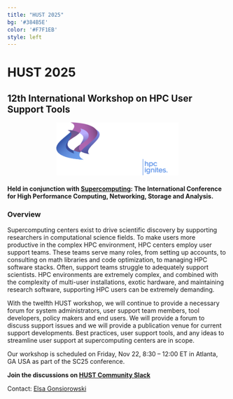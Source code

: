 ```yaml
---
title: "HUST 2025"
bg: '#384B5E'
color: '#F7F1EB'
style: left
---
```


# **HUST 2025**
## 12th International Workshop on HPC User Support Tools

<div style="text-align:center;">
  <span class="fa-stack subtlecircle" style="font-size:64px; background:rgba(0,128,0,0.1)">
    <i class="fa fa-circle fa-stack-2x text-bluegrey"></i>
    <i class="fa fa-wrench fa-stack-1x text-green"></i>
  </span>
</div>

<div style="text-align:center;">
  <a href="http://sc25.supercomputing.org"><img src="/img/sc25_white_hor_shaded@4x.png" style="width: 280px;"/></a>
</div>


#### Held in conjunction with [Supercomputing](http://sc25.supercomputing.org):  The International Conference for High Performance Computing, Networking, Storage and Analysis.

### Overview

Supercomputing centers exist to drive scientific discovery by supporting
researchers in computational science fields. To make users more productive in the
complex HPC environment, HPC centers employ user support teams. These teams
serve many roles, from setting up accounts, to consulting on math libraries and
code optimization, to managing HPC software stacks. Often, support teams struggle
to adequately support scientists. HPC environments are extremely complex, and
combined with the complexity of multi-user installations, exotic hardware, and
maintaining research software, supporting HPC users can be extremely demanding.

With the twelfth HUST workshop, we will continue to provide a necessary forum for
system administrators, user support team members, tool developers, policy makers
and end users. We will provide a forum to discuss support issues and we will provide
a publication venue for current support developments. Best practices, user support
tools, and any ideas to streamline user support at supercomputing centers are in
scope.

Our workshop is scheduled on Friday, Nov 22, 8:30 – 12:00 ET in Atlanta, GA USA as part of the SC25 conference.

**Join the discussions on [HUST Community Slack](https://join.slack.com/t/hpcusersupporttools/shared_invite/zt-izzppzj7-KimN1u9oLCGaYE1TN1eeDg)**

Contact: <a href="mailto:gonsiorowski1@llnl.gov">Elsa Gonsiorowski</a>
